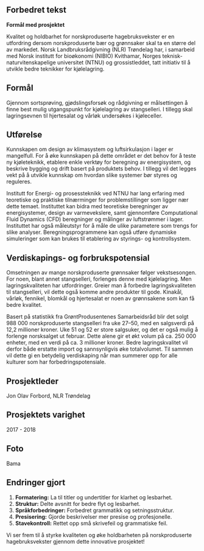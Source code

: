 ## Forbedret tekst

**Formål med prosjektet**

Kvalitet og holdbarhet for norskproduserte hagebruksvekster er en utfordring dersom norskproduserte bær og grønnsaker skal ta en større del av markedet. Norsk Landbruksrådgivning (NLR) Trøndelag har, i samarbeid med Norsk institutt for bioøkonomi (NIBIO) Kvithamar, Norges teknisk-naturvitenskapelige universitet (NTNU) og grossistleddet, tatt initiativ til å utvikle bedre teknikker for kjølelagring.

## Formål

Gjennom sortsprøving, gjødslingsforsøk og rådgivning er målsettingen å finne best mulig utgangspunkt for kjølelagring av stangselleri. I tillegg skal lagringsevnen til hjertesalat og vårløk undersøkes i kjøleceller.

## Utførelse

Kunnskapen om design av klimasystem og luftsirkulasjon i lager er mangelfull. For å øke kunnskapen på dette området er det behov for å teste ny kjøleteknikk, etablere enkle verktøy for beregning av energisystem, og beskrive bygging og drift basert på produktets behov. I tillegg vil det legges vekt på å utvikle kunnskap om hvordan slike systemer bør styres og reguleres.

Institutt for Energi- og prosessteknikk ved NTNU har lang erfaring med teoretiske og praktiske tilnærminger for problemstillinger som ligger nær dette temaet. Instituttet kan bidra med teoretiske beregninger av energisystemer, design av varmevekslere, samt gjennomføre Computational Fluid Dynamics (CFD) beregninger og målinger av luftstrømmer i lager. Instituttet har også måleutstyr for å måle de ulike parametere som trengs for slike analyser. Beregningsprogrammene kan også utføre dynamiske simuleringer som kan brukes til etablering av styrings- og kontrollsystem.

## Verdiskapings- og forbrukspotensial

Omsetningen av mange norskproduserte grønnsaker følger vekstsesongen. For noen, blant annet stangselleri, forlenges denne med kjølelagring. Men lagringskvaliteten har utfordringer. Greier man å forbedre lagringskvaliteten til stangselleri, vil dette også komme andre produkter til gode. Kinakål, vårløk, fennikel, blomkål og hjertesalat er noen av grønnsakene som kan få bedre kvalitet.

Basert på statistikk fra GrøntProdusentenes Samarbeidsråd blir det solgt 988 000 norskproduserte stangselleri fra uke 27–50, med en salgsverdi på 12,2 millioner kroner. Uke 51 og 52 er store salgsuker, og det er også mulig å forlenge norsksalget ut februar. Dette alene gir et økt volum på ca. 250 000 enheter, med en verdi på ca. 3 millioner kroner. Bedre lagringskvalitet vil derfor både erstatte import og sannsynligvis øke totalvolumet. Til sammen vil dette gi en betydelig verdiskaping når man summerer opp for alle kulturer som har forbedringspotensiale.

## Prosjektleder

Jon Olav Forbord, NLR Trøndelag

## Prosjektets varighet

2017 - 2018

## Foto

Bama

## Endringer gjort

1. **Formatering:** La til titler og undertitler for klarhet og lesbarhet.
2. **Struktur:** Delte avsnitt for bedre flyt og lesbarhet.
3. **Språkforbedringer:** Forbedret grammatikk og setningsstruktur.
4. **Presisering:** Gjorde beskrivelser mer presise og profesjonelle.
5. **Stavekontroll:** Rettet opp små skrivefeil og grammatiske feil.

Vi ser frem til å styrke kvaliteten og øke holdbarheten på norskproduserte hagebruksvekster gjennom dette innovative prosjektet!
